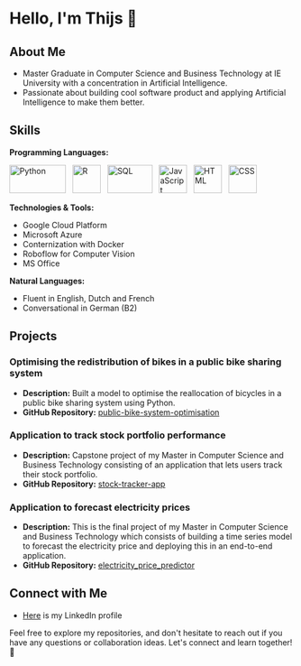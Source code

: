 # Hello, I'm Thijs 👋

## About Me

-   Master Graduate in Computer Science and Business Technology at IE University with a concentration in Artificial Intelligence.
-   Passionate about building cool software product and applying Artificial Intelligence to make them better.

## Skills

**Programming Languages:**<br>

<img src="https://www.python.org/static/community_logos/python-logo-master-v3-TM.png" alt="Python" width="100" height="50"> &nbsp;
<img src="https://www.r-project.org/logo/Rlogo.png" alt="R" width="50" height="50"> &nbsp;
<img src="https://upload.wikimedia.org/wikipedia/commons/8/87/Sql_data_base_with_logo.png" alt="SQL" width="80" height="50"> &nbsp;
<img src="https://upload.wikimedia.org/wikipedia/commons/6/6a/JavaScript-logo.png" alt="JavaScript" width="50" height="50"> &nbsp;
<img src="https://www.w3.org/html/logo/downloads/HTML5_1Color_Black.png" alt="HTML" width="50" height="50"> &nbsp;
<img src="https://upload.wikimedia.org/wikipedia/commons/d/d5/CSS3_logo_and_wordmark.svg" alt="CSS" width="50" height="50">

**Technologies & Tools:**

-   Google Cloud Platform
-   Microsoft Azure
-   Conternization with Docker
-   Roboflow for Computer Vision
-   MS Office

**Natural Languages:**

-   Fluent in English, Dutch and French
-   Conversational in German (B2)

## Projects

### Optimising the redistribution of bikes in a public bike sharing system

-   **Description:** Built a model to optimise the reallocation of bicycles in a public bike sharing system using Python.
-   **GitHub Repository:** [public-bike-system-optimisation](https://github.com/tkeereweer/public-bike-system-optimisation)

### Application to track stock portfolio performance

-   **Description:** Capstone project of my Master in Computer Science and Business Technology consisting of an application that lets users track their stock portfolio.
-   **GitHub Repository:** [stock-tracker-app](https://github.com/tkeereweer/stock-tracker-app)

### Application to forecast electricity prices

-   **Description:** This is the final project of my Master in Computer Science and Business Technology which consists of building a time series model to forecast the electricity price and deploying this in an end-to-end application.
-   **GitHub Repository:** [electricity_price_predictor](https://github.com/tkeereweer/electricity_price_predictor)

<!--
## Certifications

-   [Certification Name 1] - [Issuing Organization]
-   [Certification Name 2] - [Issuing Organization]
-->

## Connect with Me

-   [Here](https://www.linkedin.com/in/matthijskeereweer/) is my LinkedIn profile

Feel free to explore my repositories, and don't hesitate to reach out if you have any questions or collaboration ideas. Let's connect and learn together! 🚀

